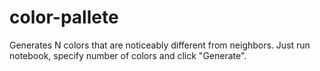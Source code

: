 # color-pallete
Generates N colors that are noticeably different from neighbors.
Just run notebook, specify number of colors and click "Generate".

